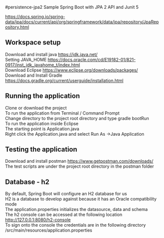 #persistence-jpa2
Sample Spring Boot with JPA 2 API and Junit 5

<https://docs.spring.io/spring-data/jpa/docs/current/api/org/springframework/data/jpa/repository/JpaRepository.html>

## Workspace setup

Download and install java <https://jdk.java.net/>  
Setting JAVA_HOME  <https://docs.oracle.com/cd/E19182-01/821-0917/inst_jdk_javahome_t/index.html>  
Download Eclipse <https://www.eclipse.org/downloads/packages/>  
Download and Install Gradle <https://docs.gradle.org/current/userguide/installation.html>

## Running the application

Clone or download the project  
To run the application from Terminal / Command Prompt   
Change directory to the project root directory and type gradle bootRun  
To run the application inside Eclipse  
The starting point is Application.java  
Right click the Application.java and select Run As ->Java Application

## Testing the application

Download and install postman <https://www.getpostman.com/downloads/>  
The test scripts are under the project root directory in the postman folder

## Database - h2

By default, Spring Boot will configure an H2 database for us  
H2 is a database to develop against because it has an Oracle compatibility mode  
The application.properties initializes the datasource, data and schema  
The h2 console can be accessed at the following location http://127.0.0.1:8080/h2-console  
To sign onto the console the credentials are in the following directory
/src/main/resources/application.properties  
